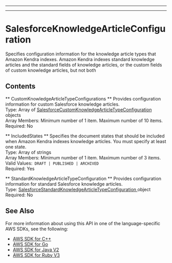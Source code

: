 --------

--------

# SalesforceKnowledgeArticleConfiguration<a name="API_SalesforceKnowledgeArticleConfiguration"></a>

Specifies configuration information for the knowledge article types that Amazon Kendra indexes\. Amazon Kendra indexes standard knowledge articles and the standard fields of knowledge articles, or the custom fields of custom knowledge articles, but not both 

## Contents<a name="API_SalesforceKnowledgeArticleConfiguration_Contents"></a>

 ** CustomKnowledgeArticleTypeConfigurations **   <a name="Kendra-Type-SalesforceKnowledgeArticleConfiguration-CustomKnowledgeArticleTypeConfigurations"></a>
Provides configuration information for custom Salesforce knowledge articles\.  
Type: Array of [ SalesforceCustomKnowledgeArticleTypeConfiguration ](API_SalesforceCustomKnowledgeArticleTypeConfiguration.md) objects  
Array Members: Minimum number of 1 item\. Maximum number of 10 items\.  
Required: No

 ** IncludedStates **   <a name="Kendra-Type-SalesforceKnowledgeArticleConfiguration-IncludedStates"></a>
Specifies the document states that should be included when Amazon Kendra indexes knowledge articles\. You must specify at least one state\.  
Type: Array of strings  
Array Members: Minimum number of 1 item\. Maximum number of 3 items\.  
Valid Values:` DRAFT | PUBLISHED | ARCHIVED`   
Required: Yes

 ** StandardKnowledgeArticleTypeConfiguration **   <a name="Kendra-Type-SalesforceKnowledgeArticleConfiguration-StandardKnowledgeArticleTypeConfiguration"></a>
Provides configuration information for standard Salesforce knowledge articles\.  
Type: [ SalesforceStandardKnowledgeArticleTypeConfiguration ](API_SalesforceStandardKnowledgeArticleTypeConfiguration.md) object  
Required: No

## See Also<a name="API_SalesforceKnowledgeArticleConfiguration_SeeAlso"></a>

For more information about using this API in one of the language\-specific AWS SDKs, see the following:
+  [ AWS SDK for C\+\+](https://docs.aws.amazon.com/goto/SdkForCpp/kendra-2019-02-03/SalesforceKnowledgeArticleConfiguration) 
+  [ AWS SDK for Go](https://docs.aws.amazon.com/goto/SdkForGoV1/kendra-2019-02-03/SalesforceKnowledgeArticleConfiguration) 
+  [ AWS SDK for Java V2](https://docs.aws.amazon.com/goto/SdkForJavaV2/kendra-2019-02-03/SalesforceKnowledgeArticleConfiguration) 
+  [ AWS SDK for Ruby V3](https://docs.aws.amazon.com/goto/SdkForRubyV3/kendra-2019-02-03/SalesforceKnowledgeArticleConfiguration) 